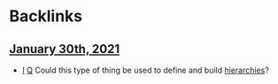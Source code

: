 
# Backlinks
## [January 30th, 2021](<January 30th, 2021.md>)
- [I](<I.md>) [Q](<Q.md>) Could this type of thing be used to define and build [hierarchies](<hierarchies.md>)?

